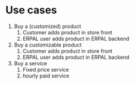 # Use cases

1. Buy a (customized) product
    1. Customer adds product in store front
    1. ERPAL user adds product in ERPAL backend
1. Buy a customizable product
    1. Customer adds product in store front
    1. ERPAL user adds product in ERPAL backend
1. Buy a service
    1. Fixed price service
    1. hourly paid service